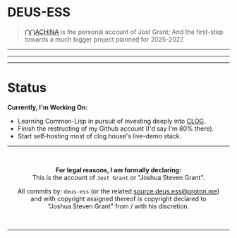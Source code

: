 # DEUS-ESS
> [⋂⋂ACHINA](https://nnachina-org.github.io) is the personal account of Jost Grant; And the first-step towards a much bigger project planned for 2025-2027.

--- 

---

---
# Status

**Currently, I'm Working On:**

- Learning Common-Lisp in pursuit of investing deeply into [CLOG](https://github.com/rabbibotton/clog).
- Finish the restructing of my Github account (I'd say I'm 80% there).
- Start self-hosting most of clog.house's live-demo stack.



---
</br>
<div align="center">

**For legal reasons, I am formally declaring:**  
This is the account of `Jost Grant` or "Joshua Steven Grant". <br>  


All commits by: `deus-ess` (or the related source.deus.ess@proton.me)<br>
and with copyright assigned thereof is copyright declared to<br>
"Joshua Steven Grant" from / with his discretion.

</div>

</br>

---

